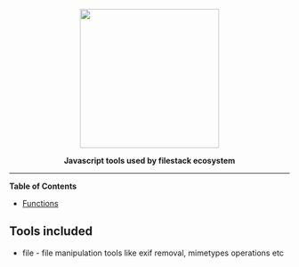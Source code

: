 <p align="center">
  <a href="https://www.filestack.com"><img src="https://static.filestackapi.com/filestack.svg?refresh" align="center" width="250" /></a>
</p>
<p align="center">
  <strong>Javascript tools used by filestack ecosystem</strong>
</p>
<p align="center">
  <!-- <a href="https://codecov.io/gh/filestack/filestack-js">
    <img src="https://codecov.io/gh/filestack/filestack-js/branch/master/graph/badge.svg" />
  </a> -->

  <!-- <a href="https://travis-ci.org/filestack/filestack-js">
    <img src="https://travis-ci.org/filestack/filestack-js.svg?branch=master" />
  </a> -->
</p>
<p align="center">
  <!-- <a href="https://npmjs.com/package/filestack-js"><img src="https://img.shields.io/npm/v/filestack-js.svg" /></a> -->
  <!-- <a href="https://static.filestackapi.com/filestack-js/3.x.x/filestack.min.js"><img src="https://img.badgesize.io/https://static.filestackapi.com/filestack-js/3.x.x/filestack.min.js?compression=gzip&color=green" /></a> -->
  <!-- <a href="https://static.filestackapi.com/filestack-js/3.x.x/filestack.min.js"><img src="https://img.badgesize.io/https://static.filestackapi.com/filestack-js/3.x.x/filestack.min.js?color=green" /></a> -->
  <!-- <img src="https://img.shields.io/badge/module%20formats-umd%2C%20esm%2C%20cjs-green.svg" /> -->
</p>
<hr/>

**Table of Contents**

- [Functions](#functions)

## Tools included

- file - file manipulation tools like exif removal, mimetypes operations etc
